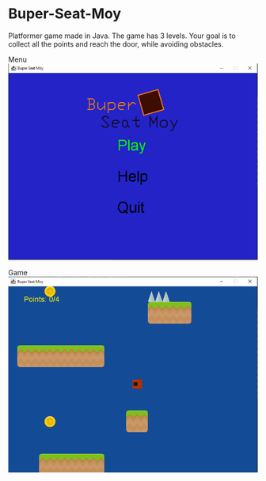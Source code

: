 # Buper-Seat-Moy
Platformer game made in Java. The game has 3 levels. Your goal is to collect all the points and reach the door, while avoiding obstacles.

Menu
![Menu](BuperSeatMoy-menu.PNG)

Game
![Game](BuperSeatMoy-game.PNG)